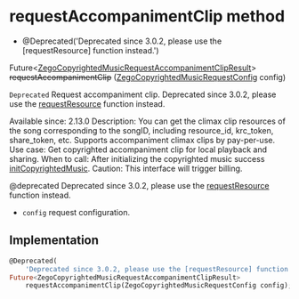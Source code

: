 


# requestAccompanimentClip method







- @Deprecated(&#39;Deprecated since 3.0.2, please use the [requestResource] function instead.&#39;)

Future&lt;[ZegoCopyrightedMusicRequestAccompanimentClipResult](../../zego_uikit_prebuilt_live_audio_room/ZegoCopyrightedMusicRequestAccompanimentClipResult-class.md)> ~~requestAccompanimentClip~~
([ZegoCopyrightedMusicRequestConfig](../../zego_uikit_prebuilt_live_audio_room/ZegoCopyrightedMusicRequestConfig-class.md) config)





<p><code>Deprecated</code> Request accompaniment clip. Deprecated since 3.0.2, please use the <a href="../../zego_uikit_prebuilt_live_audio_room/ZegoCopyrightedMusic/requestResource.md">requestResource</a> function instead.</p>
<p>Available since: 2.13.0
Description: You can get the climax clip resources of the song corresponding to the songID, including resource_id, krc_token, share_token, etc. Supports accompaniment climax clips by pay-per-use.
Use case: Get copyrighted accompaniment clip for local playback and sharing.
When to call: After initializing the copyrighted music success <a href="../../zego_uikit_prebuilt_live_audio_room/ZegoCopyrightedMusic/initCopyrightedMusic.md">initCopyrightedMusic</a>.
Caution: This interface will trigger billing.</p>
<p>@deprecated Deprecated since 3.0.2, please use the <a href="../../zego_uikit_prebuilt_live_audio_room/ZegoCopyrightedMusic/requestResource.md">requestResource</a> function instead.</p>
<ul>
<li><code>config</code> request configuration.</li>
</ul>



## Implementation

```dart
@Deprecated(
    'Deprecated since 3.0.2, please use the [requestResource] function instead.')
Future<ZegoCopyrightedMusicRequestAccompanimentClipResult>
    requestAccompanimentClip(ZegoCopyrightedMusicRequestConfig config);
```







